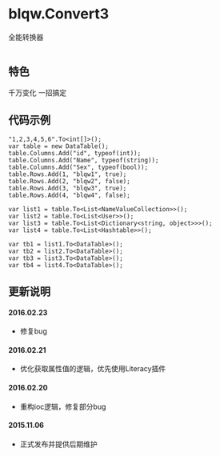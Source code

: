 # blqw.Convert3
全能转换器

```csharp
```

## 特色  
千万变化 一招搞定

## 代码示例
```
"1,2,3,4,5,6".To<int[]>();
var table = new DataTable();
table.Columns.Add("id", typeof(int));
table.Columns.Add("Name", typeof(string));
table.Columns.Add("Sex", typeof(bool));
table.Rows.Add(1, "blqw1", true);
table.Rows.Add(2, "blqw2", false);
table.Rows.Add(3, "blqw3", true);
table.Rows.Add(4, "blqw4", false);

var list1 = table.To<List<NameValueCollection>>();
var list2 = table.To<List<User>>();
var list3 = table.To<List<Dictionary<string, object>>>();
var list4 = table.To<List<Hashtable>>();

var tb1 = list1.To<DataTable>();
var tb2 = list2.To<DataTable>();
var tb3 = list3.To<DataTable>();
var tb4 = list4.To<DataTable>();
```

## 更新说明  
#### 2016.02.23  
* 修复bug  

#### 2016.02.21  
* 优化获取属性值的逻辑，优先使用Literacy插件  

#### 2016.02.20  
* 重构ioc逻辑，修复部分bug  

#### 2015.11.06
* 正式发布并提供后期维护
